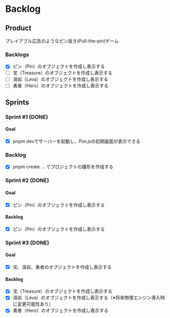 # Backlog

## Product

プレイアブル広告のようなピン抜き(Pull-the-pin)ゲーム

### Backlogs

- [x] ピン（Pin）のオブジェクトを作成し表示する
- [ ] 宝（Treasure）のオブジェクトを作成し表示する
- [ ] 溶岩（Lava）のオブジェクトを作成し表示する
- [ ] 勇者（Hero）のオブジェクトを作成し表示する

## Sprints

### Sprint #1 (DONE)

#### Goal

- [x] pnpm devでサーバーを起動し、Pixi.jsの初期画面が表示できる

### Backlog

- [x] pnpm create ... でプロジェクトの雛形を作成する

### Sprint #2 (DONE)

#### Goal

- [x] ピン（Pin）のオブジェクトを作成し表示する

#### Backlog

- [x] ピン（Pin）のオブジェクトを作成し表示する

### Sprint #3 (DONE)

#### Goal

- [x] 宝、溶岩、勇者のオブジェクトを作成し表示する

#### Backlog

- [x] 宝（Treasure）のオブジェクトを作成し表示する
- [x] 溶岩（Lava）のオブジェクトを作成し表示する（※将来物理エンジン導入時に変更可能性あり）
- [x] 勇者（Hero）のオブジェクトを作成し表示する
